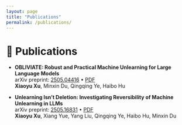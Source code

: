```yaml
---
layout: page
title: "Publications"
permalink: /publications/
---
```

<span class="anchor" id="publications"></span>

# 📝 Publications 
- **OBLIVIATE: Robust and Practical Machine Unlearning for Large Language Models**  
  arXiv preprint: [2505.04416](https://arxiv.org/abs/2505.04416) • [PDF](https://arxiv.org/pdf/2505.04416.pdf)  
  **Xiaoyu Xu**, Minxin Du, Qingqing Ye, Haibo Hu

- **Unlearning Isn’t Deletion: Investigating Reversibility of Machine Unlearning in LLMs**  
  arXiv preprint: [2505.16831](https://arxiv.org/abs/2505.16831) • [PDF](https://arxiv.org/pdf/2505.16831.pdf)  
  **Xiaoyu Xu**, Xiang Yue, Yang Liu, Qingqing Ye, Haibo Hu, Minxin Du
